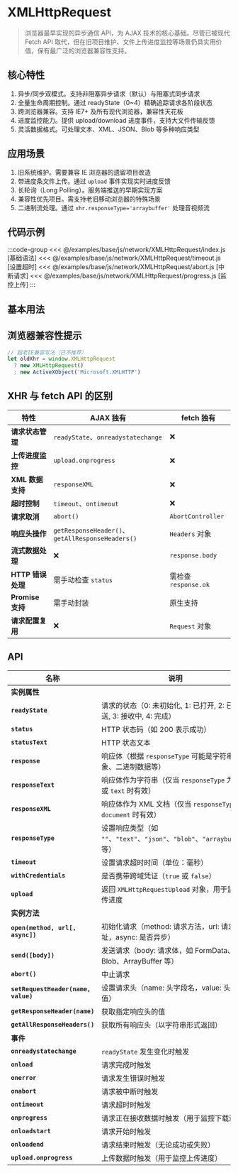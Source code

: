 # XMLHttpRequest

> 浏览器最早实现的异步通信 API，为 AJAX 技术的核心基础。尽管已被现代 Fetch API
> 取代，但在旧项目维护、文件上传进度监控等场景仍具实用价值，保有最广泛的浏览器兼容性支持。

## 核心特性

1. 异步/同步双模式。支持非阻塞异步请求（默认）与阻塞式同步请求
2. 全量生命周期控制。通过 readyState（0~4）精确追踪请求各阶段状态
3. 跨浏览器兼容。支持 IE7+ 及所有现代浏览器，兼容性天花板
4. 进度监控能力。提供 upload/download 进度事件，支持大文件传输反馈
5. 灵活数据格式。可处理文本、XML、JSON、Blob 等多种响应类型

## 应用场景

1. 旧系统维护。需要兼容 IE 浏览器的遗留项目改造
2. 带进度条文件上传。通过 `upload` 事件实现实时进度反馈
3. 长轮询（Long Polling）。服务端推送的早期实现方案
4. 兼容性优先项目。需支持老旧移动浏览器的特殊场景
5. 二进制流处理。通过 `xhr.responseType='arraybuffer'` 处理音视频流

## 代码示例

:::code-group
<<< @/examples/base/js/network/XMLHttpRequest/index.js [基础语法]
<<< @/examples/base/js/network/XMLHttpRequest/timeout.js [设置超时]
<<< @/examples/base/js/network/XMLHttpRequest/abort.js [中断请求]
<<< @/examples/base/js/network/XMLHttpRequest/progress.js [监控上传]
:::

## 基本用法

## 浏览器兼容性提示

```js
// 超老IE兼容写法（已不推荐）
let oldXhr = window.XMLHttpRequest
  ? new XMLHttpRequest()
  : new ActiveXObject('Microsoft.XMLHTTP')
```

## XHR 与 fetch API 的区别

| 特性              | AJAX 独有                                        | fetch 独有           |
| ----------------- | ------------------------------------------------ | -------------------- |
| **请求状态管理**  | `readyState`、`onreadystatechange`               | ❌                   |
| **上传进度监控**  | `upload.onprogress`                              | ❌                   |
| **XML 数据支持**  | `responseXML`                                    | ❌                   |
| **超时控制**      | `timeout`、`ontimeout`                           | ❌                   |
| **请求取消**      | `abort()`                                        | `AbortController`    |
| **响应头操作**    | `getResponseHeader()`、`getAllResponseHeaders()` | `Headers` 对象       |
| **流式数据处理**  | ❌                                               | `response.body`      |
| **HTTP 错误处理** | 需手动检查 `status`                              | 需检查 `response.ok` |
| **Promise 支持**  | 需手动封装                                       | 原生支持             |
| **请求配置复用**  | ❌                                               | `Request` 对象       |

## API

| 名称                                | 说明                                                                      |
| ----------------------------------- | ------------------------------------------------------------------------- |
| **实例属性**                        |                                                                           |
| **`readyState`**                    | 请求的状态（0: 未初始化, 1: 已打开, 2: 已发送, 3: 接收中, 4: 完成）       |
| **`status`**                        | HTTP 状态码（如 200 表示成功）                                            |
| **`statusText`**                    | HTTP 状态文本                                                             |
| **`response`**                      | 响应体（根据 `responseType` 可能是字符串、对象、二进制数据等）            |
| **`responseText`**                  | 响应体作为字符串（仅当 `responseType` 为 `""` 或 `text` 时有效）          |
| **`responseXML`**                   | 响应体作为 XML 文档（仅当 `responseType` 为 `document` 时有效）           |
| **`responseType`**                  | 设置响应类型（如 `""`、`"text"`、`"json"`、`"blob"`、`"arraybuffer"` 等） |
| **`timeout`**                       | 设置请求超时时间（单位：毫秒）                                            |
| **`withCredentials`**               | 是否携带跨域凭证（`true` 或 `false`）                                     |
| **`upload`**                        | 返回 `XMLHttpRequestUpload` 对象，用于监控上传进度                        |
| **实例方法**                        |                                                                           |
| **`open(method, url[, async])`**    | 初始化请求（method: 请求方法，url: 请求地址，async: 是否异步）            |
| **`send([body])`**                  | 发送请求（body: 请求体，如 FormData、Blob、ArrayBuffer 等）               |
| **`abort()`**                       | 中止请求                                                                  |
| **`setRequestHeader(name, value)`** | 设置请求头（name: 头字段名，value: 头字段值）                             |
| **`getResponseHeader(name)`**       | 获取指定响应头的值                                                        |
| **`getAllResponseHeaders()`**       | 获取所有响应头（以字符串形式返回）                                        |
| **事件**                            |                                                                           |
| **`onreadystatechange`**            | `readyState` 发生变化时触发                                               |
| **`onload`**                        | 请求完成时触发                                                            |
| **`onerror`**                       | 请求发生错误时触发                                                        |
| **`onabort`**                       | 请求被中断时触发                                                          |
| **`ontimeout`**                     | 请求超时时触发                                                            |
| **`onprogress`**                    | 请求正在接收数据时触发（用于监控下载进度）                                |
| **`onloadstart`**                   | 请求开始时触发                                                            |
| **`onloadend`**                     | 请求结束时触发（无论成功或失败）                                          |
| **`upload.onprogress`**             | 上传数据时触发（用于监控上传进度）                                        |
